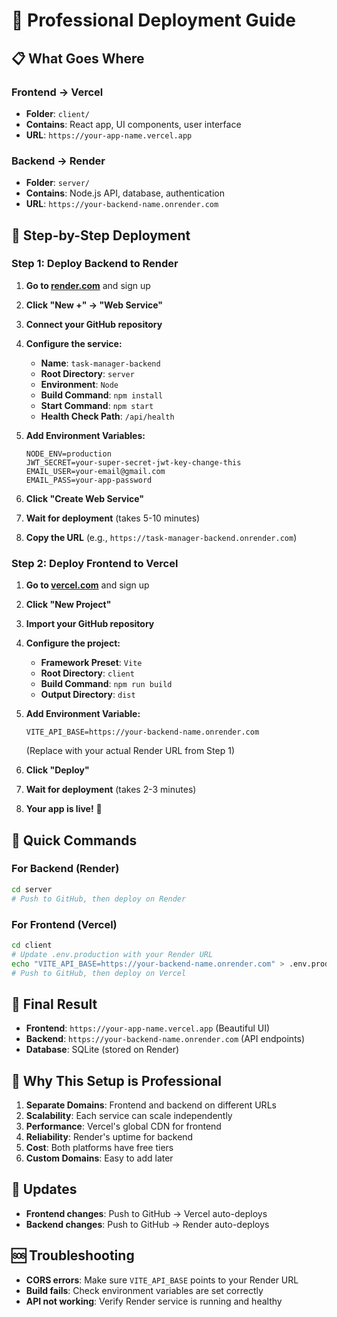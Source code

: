 # 🚀 Professional Deployment Guide

## 📋 **What Goes Where**

### **Frontend → Vercel**
- **Folder**: `client/`
- **Contains**: React app, UI components, user interface
- **URL**: `https://your-app-name.vercel.app`

### **Backend → Render**
- **Folder**: `server/`
- **Contains**: Node.js API, database, authentication
- **URL**: `https://your-backend-name.onrender.com`

## 🎯 **Step-by-Step Deployment**

### **Step 1: Deploy Backend to Render**

1. **Go to [render.com](https://render.com)** and sign up
2. **Click "New +" → "Web Service"**
3. **Connect your GitHub repository**
4. **Configure the service:**
   - **Name**: `task-manager-backend`
   - **Root Directory**: `server`
   - **Environment**: `Node`
   - **Build Command**: `npm install`
   - **Start Command**: `npm start`
   - **Health Check Path**: `/api/health`

5. **Add Environment Variables:**
   ```
   NODE_ENV=production
   JWT_SECRET=your-super-secret-jwt-key-change-this
   EMAIL_USER=your-email@gmail.com
   EMAIL_PASS=your-app-password
   ```

6. **Click "Create Web Service"**
7. **Wait for deployment** (takes 5-10 minutes)
8. **Copy the URL** (e.g., `https://task-manager-backend.onrender.com`)

### **Step 2: Deploy Frontend to Vercel**

1. **Go to [vercel.com](https://vercel.com)** and sign up
2. **Click "New Project"**
3. **Import your GitHub repository**
4. **Configure the project:**
   - **Framework Preset**: `Vite`
   - **Root Directory**: `client`
   - **Build Command**: `npm run build`
   - **Output Directory**: `dist`

5. **Add Environment Variable:**
   ```
   VITE_API_BASE=https://your-backend-name.onrender.com
   ```
   (Replace with your actual Render URL from Step 1)

6. **Click "Deploy"**
7. **Wait for deployment** (takes 2-3 minutes)
8. **Your app is live!** 🎉

## 🔧 **Quick Commands**

### **For Backend (Render)**
```bash
cd server
# Push to GitHub, then deploy on Render
```

### **For Frontend (Vercel)**
```bash
cd client
# Update .env.production with your Render URL
echo "VITE_API_BASE=https://your-backend-name.onrender.com" > .env.production
# Push to GitHub, then deploy on Vercel
```

## 📱 **Final Result**

- **Frontend**: `https://your-app-name.vercel.app` (Beautiful UI)
- **Backend**: `https://your-backend-name.onrender.com` (API endpoints)
- **Database**: SQLite (stored on Render)

## 🎨 **Why This Setup is Professional**

1. **Separate Domains**: Frontend and backend on different URLs
2. **Scalability**: Each service can scale independently
3. **Performance**: Vercel's global CDN for frontend
4. **Reliability**: Render's uptime for backend
5. **Cost**: Both platforms have free tiers
6. **Custom Domains**: Easy to add later

## 🔄 **Updates**

- **Frontend changes**: Push to GitHub → Vercel auto-deploys
- **Backend changes**: Push to GitHub → Render auto-deploys

## 🆘 **Troubleshooting**

- **CORS errors**: Make sure `VITE_API_BASE` points to your Render URL
- **Build fails**: Check environment variables are set correctly
- **API not working**: Verify Render service is running and healthy

